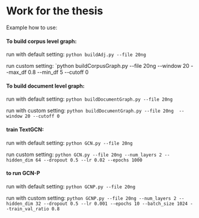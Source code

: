 # Work for the thesis
Example how to use:

#### To build corpus level graph:

run with default setting: `python buildAdj.py --file 20ng`

run custom setting: `python buildCorpusGraph.py --file 20ng --window 20 --max_df 0.8 --min_df 5 --cutoff 0

#### To build document level graph:

run with default setting: `python buildDocumentGraph.py --file 20ng`

run with custom setting: `python buildDocumentGraph.py --file 20ng  --window 20 --cutoff 0
`

#### train TextGCN: 

run with default setting: `python GCN.py --file 20ng`

run custom setting: `python GCN.py --file 20ng --num_layers 2 --hidden_dim 64 --dropout 0.5 --lr 0.02 --epochs 1000
`

#### to run GCN-P

run with default setting: `python GCNP.py --file 20ng`

run with custom setting: `python GCNP.py --file 20ng --num_layers 2 --hidden_dim 32 --dropout 0.5 --lr 0.001 --epochs 10 --batch_size 1024 --train_val_ratio 0.8`

